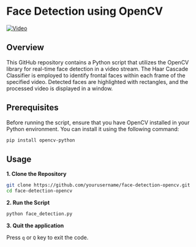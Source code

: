 # Face Detection using OpenCV

[![Video](https://github.com/Vivek02Sharma/face-detection-using-opencv/assets/112774647/b046cdc1-8479-4914-96fa-cf8a573302c8)
]()


## Overview

This GitHub repository contains a Python script that utilizes the OpenCV library for real-time face detection in a video stream. The Haar Cascade Classifier is employed to identify frontal faces within each frame of the specified video. Detected faces are highlighted with rectangles, and the processed video is displayed in a window.

## Prerequisites

Before running the script, ensure that you have OpenCV installed in your Python environment. You can install it using the following command:

```bash
pip install opencv-python
```

## Usage
**1. Clone the Repository**
```bash
git clone https://github.com/yourusername/face-detection-opencv.git
cd face-detection-opencv
```
**2. Run the Script**
```bash
python face_detection.py
```
**3. Quit the application**

Press `q` or `Q` key to exit the code.



















